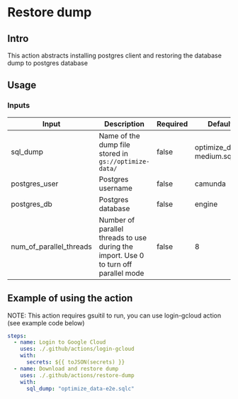 # Restore dump

## Intro

This action abstracts installing postgres client and restoring the database dump to postgres database

## Usage

### Inputs

| Input                   | Description                                                                          | Required | Default                   |
| ----------------------- | ------------------------------------------------------------------------------------ | -------- | ------------------------- |
| sql_dump                | Name of the dump file stored in `gs://optimize-data/`                                | false    | optimize_data-medium.sqlc |
| postgres_user           | Postgres username                                                                    | false    | camunda                   |
| postgres_db             | Postgres database                                                                    | false    | engine                    |
| num_of_parallel_threads | Number of parallel threads to use during the import. Use 0 to turn off parallel mode | false    | 8                         |

## Example of using the action

NOTE: This action requires gsuitil to run, you can use login-gcloud action (see example code below)

```yaml
steps:
  - name: Login to Google Cloud
    uses: ./.github/actions/login-gcloud
    with:
      secrets: ${{ toJSON(secrets) }}
  - name: Download and restore dump
    uses: ./.github/actions/restore-dump
    with:
      sql_dump: "optimize_data-e2e.sqlc"
```
